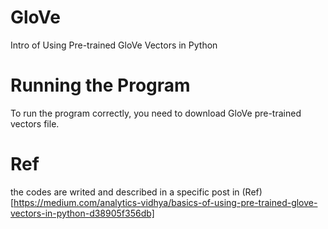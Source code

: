 # GloVe
Intro of Using Pre-trained GloVe Vectors in Python
# Running the Program
To run the program correctly, you need to download GloVe pre-trained vectors file.
# Ref
the codes are writed and described in a specific post in (Ref)[https://medium.com/analytics-vidhya/basics-of-using-pre-trained-glove-vectors-in-python-d38905f356db]
